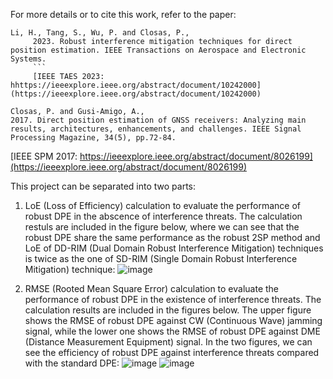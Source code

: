 For more details or to cite this work, refer to the paper:  
```
Li, H., Tang, S., Wu, P. and Closas, P.,
     2023. Robust interference mitigation techniques for direct position estimation. IEEE Transactions on Aerospace and Electronic Systems.
     ```
     [IEEE TAES 2023: hhttps://ieeexplore.ieee.org/abstract/document/10242000](https://ieeexplore.ieee.org/abstract/document/10242000)

Closas, P. and Gusi-Amigo, A.,
2017. Direct position estimation of GNSS receivers: Analyzing main results, architectures, enhancements, and challenges. IEEE Signal Processing Magazine, 34(5), pp.72-84.  
```  
[IEEE SPM 2017: https://ieeexplore.ieee.org/abstract/document/8026199](https://ieeexplore.ieee.org/abstract/document/8026199)  

This project can be separated into two parts:

1. LoE (Loss of Efficiency) calculation to evaluate the performance of robust DPE in the abscence of interference threats. The calculation restuls are included in the figure below, where we can see that the robust DPE share the same performance as the robust 2SP method and LoE of DD-RIM (Dual Domain Robust Interference Mitigation) techniques is twice as the one of SD-RIM (Single Domain Robust Interference Mitigation) technique:
   ![image](https://github.com/user-attachments/assets/d90a76f4-41a0-445e-bc3c-72c05ee7c7f0)

2. RMSE (Rooted Mean Square Error) calculation to evaluate the performance of robust DPE in the existence of interference threats. The calculation results are included in the figures below. The upper figure shows the RMSE of robust DPE against CW (Continuous Wave) jamming signal, while the lower one shows the RMSE of robust DPE against DME (Distance Measurement Equipment) signal. In the two figures, we can see the efficiency of robust DPE against interference threats compared with the standard DPE:
   ![image](https://github.com/user-attachments/assets/c89f9dc1-1687-47ba-a0ff-009c65ca2c1d)
   ![image](https://github.com/user-attachments/assets/d2e6da6e-be91-4b71-bc8d-0d0ae9ec82e6)

